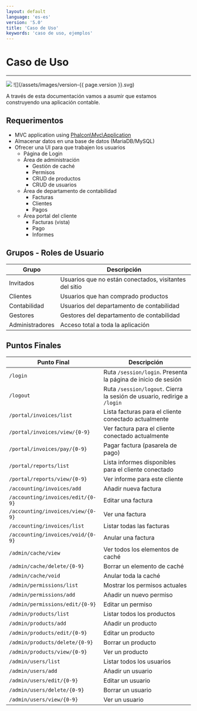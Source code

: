 ```yaml
---
layout: default
language: 'es-es'
version: '5.0'
title: 'Caso de Uso'
keywords: 'caso de uso, ejemplos'
---
```


# Caso de Uso
- - -
![](/assets/images/document-status-under-review-red.svg) ![](/assets/images/version-{{ page.version }}.svg)

A través de esta documentación vamos a asumir que estamos construyendo una aplicación contable.

## Requerimentos
- MVC application using [Phalcon\Mvc\Application][application]
- Almacenar datos en una base de datos (MariaDB/MySQL)
- Ofrecer una UI para que trabajen los usuarios
    - Página de Login
    - Área de administración
        - Gestión de caché
        - Permisos
        - CRUD de productos
        - CRUD de usuarios
    - Área de departamento de contabilidad
        - Facturas
        - Clientes
        - Pagos
    - Área portal del cliente
        - Facturas (vista)
        - Pago
        - Informes

## Grupos - Roles de Usuario

| Grupo           | Descripción                                            |
| --------------- | ------------------------------------------------------ |
| Invitados       | Usuarios que no están conectados, visitantes del sitio |
| Clientes        | Usuarios que han comprado productos                    |
| Contabilidad    | Usuarios del departamento de contabilidad              |
| Gestores        | Gestores del departamento de contabilidad              |
| Administradores | Acceso total a toda la aplicación                      |

## Puntos Finales

| Punto Final                       | Descripción                                                              |
| --------------------------------- | ------------------------------------------------------------------------ |
| `/login`                          | Ruta `/session/login`. Presenta la página de inicio de sesión            |
| `/logout`                         | Ruta `/session/logout`. Cierra la sesión de usuario, redirige a `/login` |
| `/portal/invoices/list`           | Lista facturas para el cliente conectado actualmente                     |
| `/portal/invoices/view/{0-9}`     | Ver factura para el cliente conectado actualmente                        |
| `/portal/invoices/pay/{0-9}`      | Pagar factura (pasarela de pago)                                         |
| `/portal/reports/list`            | Lista informes disponibles para el cliente conectado                     |
| `/portal/reports/view/{0-9}`      | Ver informe para este cliente                                            |
| `/accounting/invoices/add`        | Añadir nueva factura                                                     |
| `/accounting/invoices/edit/{0-9}` | Editar una factura                                                       |
| `/accounting/invoices/view/{0-9}` | Ver una factura                                                          |
| `/accounting/invoices/list`       | Listar todas las facturas                                                |
| `/accounting/invoices/void/{0-9}` | Anular una factura                                                       |
| `/admin/cache/view`               | Ver todos los elementos de caché                                         |
| `/admin/cache/delete/{0-9}`       | Borrar un elemento de caché                                              |
| `/admin/cache/void`               | Anular toda la caché                                                     |
| `/admin/permissions/list`         | Mostrar los permisos actuales                                            |
| `/admin/permissions/add`          | Añadir un nuevo permiso                                                  |
| `/admin/permissions/edit/{0-9}`   | Editar un permiso                                                        |
| `/admin/products/list`            | Listar todos los productos                                               |
| `/admin/products/add`             | Añadir un producto                                                       |
| `/admin/products/edit/{0-9}`      | Editar un producto                                                       |
| `/admin/products/delete/{0-9}`    | Borrar un producto                                                       |
| `/admin/products/view/{0-9}`      | Ver un producto                                                          |
| `/admin/users/list`               | Listar todos los usuarios                                                |
| `/admin/users/add`                | Añadir un usuario                                                        |
| `/admin/users/edit/{0-9}`         | Editar un usuario                                                        |
| `/admin/users/delete/{0-9}`       | Borrar un usuario                                                        |
| `/admin/users/view/{0-9}`         | Ver un usuario                                                           |

[application]: application